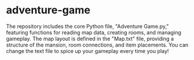 # adventure-game
The repository includes the core Python file, "Adventure Game.py," featuring functions for reading map data, creating rooms, and managing gameplay. The map layout is defined in the "Map.txt" file, providing a structure of the mansion, room connections, and item placements. You can change the text file to spice up your gameplay every time you play!
